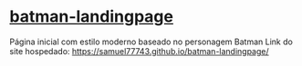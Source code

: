 # <a href="https://samuel77743.github.io/batman-landingpage/" target="_blank">batman-landingpage</a>
Página inicial com estilo moderno baseado no personagem Batman
Link do site hospedado: <a href="https://samuel77743.github.io/batman-landingpage/" target="_blank">https://samuel77743.github.io/batman-landingpage/</a>
